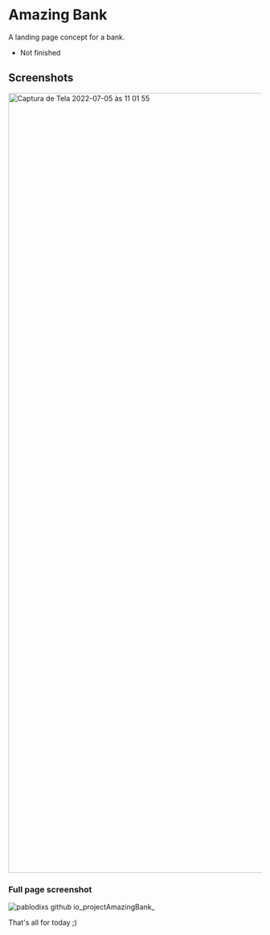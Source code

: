 # Amazing Bank

A landing page concept for a bank.
- Not finished

## Screenshots
<img width="1552" alt="Captura de Tela 2022-07-05 às 11 01 55" src="https://user-images.githubusercontent.com/90719668/177346475-7d3e0fb2-bfec-4905-a180-f7746f7c6f53.png">

### Full page screenshot
![pablodixs github io_projectAmazingBank_](https://user-images.githubusercontent.com/90719668/177346532-413af95d-a3d8-4acc-a0c3-5c6a91af371c.png)

That's all for today ;)
